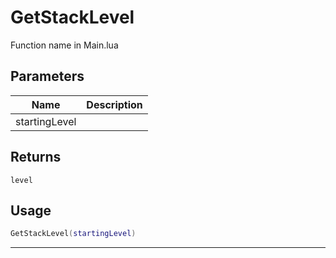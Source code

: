 # GetStackLevel

Function name in Main.lua

## Parameters

| Name          | Description |
| ------------- | ----------- |
| startingLevel |             |

## Returns

`level`

## Usage

```lua
GetStackLevel(startingLevel)
```

---
